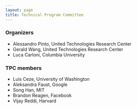 ```yaml
---
layout: page
title: Technical Program Committee 
---
```


### Organizers
* Alessandro Pinto, United Technologies Research Center
* Gerald Wang, United Technologies Research Center
* Luca Carloni, Columbia University

### TPC members
* Luis Ceze, University of Washington 
* Aleksandra Faust, Google
* Song Han, MIT 
* Brandon Reagen, Facebook 
* Vijay Reddi, Harvard 
